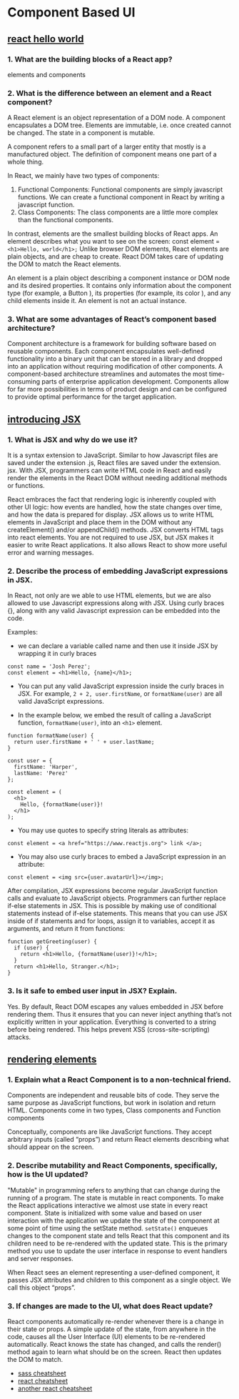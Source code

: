 # Component Based UI

## [react hello world](https://reactjs.org/docs/hello-world.html)

### 1. What are the building blocks of a React app?

elements and components

### 2. What is the difference between an element and a React component?

A React element is an object representation of a DOM node. A component encapsulates a DOM tree. Elements are immutable, i.e. once created cannot be changed. The state in a component is mutable.

A component refers to a small part of a larger entity that mostly is a manufactured object. The definition of component means one part of a whole thing.

In React, we mainly have two types of components:

1. Functional Components: Functional components are simply javascript functions. We can create a functional component in React by writing a javascript function.
2. Class Components: The class components are a little more complex than the functional components.

In contrast, elements are the smallest building blocks of React apps. An element describes what you want to see on the screen: const element = `<h1>Hello, world</h1>;` Unlike browser DOM elements, React elements are plain objects, and are cheap to create. React DOM takes care of updating the DOM to match the React elements.

An element is a plain object describing a component instance or DOM node and its desired properties. It contains only information about the component type (for example, a Button ), its properties (for example, its color ), and any child elements inside it. An element is not an actual instance.

### 3. What are some advantages of React’s component based architecture?

Component architecture is a framework for building software based on reusable components. Each component encapsulates well-defined functionality into a binary unit that can be stored in a library and dropped into an application without requiring modification of other components. A component-based architecture streamlines and automates the most time-consuming parts of enterprise application development. Components allow for far more possibilities in terms of product design and can be configured to provide optimal performance for the target application.

## [introducing JSX](https://reactjs.org/docs/introducing-jsx.html)

### 1. What is JSX and why do we use it?

It is a syntax extension to JavaScript. Similar to how Javascript files are saved under the extension .js, React files are saved under the extension. jsx. With JSX, programmers can write HTML code in React and easily render the elements in the React DOM without needing additional methods or functions.

React embraces the fact that rendering logic is inherently coupled with other UI logic: how events are handled, how the state changes over time, and how the data is prepared for display. JSX allows us to write HTML elements in JavaScript and place them in the DOM without any createElement() and/or appendChild() methods. JSX converts HTML tags into react elements. You are not required to use JSX, but JSX makes it easier to write React applications. It also allows React to show more useful error and warning messages.

### 2. Describe the process of embedding JavaScript expressions in JSX.

In React, not only are we able to use HTML elements, but we are also allowed to use Javascript expressions along with JSX. Using curly braces {}, along with any valid Javascript expression can be embedded into the code.

Examples:

- we can declare a variable called name and then use it inside JSX by wrapping it in curly braces

``` JSX
const name = 'Josh Perez';
const element = <h1>Hello, {name}</h1>;
```

- You can put any valid JavaScript expression inside the curly braces in JSX. For example, `2 + 2, user.firstName`, or `formatName(user)` are all valid JavaScript expressions.

- In the example below, we embed the result of calling a JavaScript function, `formatName(user)`, into an `<h1>` element.

``` JSX
function formatName(user) {
  return user.firstName + ' ' + user.lastName;
}

const user = {
  firstName: 'Harper',
  lastName: 'Perez'
};

const element = (
  <h1>
    Hello, {formatName(user)}!
  </h1>
);
```

- You may use quotes to specify string literals as attributes:

`const element = <a href="https://www.reactjs.org"> link </a>;`

- You may also use curly braces to embed a JavaScript expression in an attribute:

`const element = <img src={user.avatarUrl}></img>;`

After compilation, JSX expressions become regular JavaScript function calls and evaluate to JavaScript objects. Programmers can further replace if-else statements in JSX. This is possible by making use of conditional statements instead of if-else statements. This means that you can use JSX inside of if statements and for loops, assign it to variables, accept it as arguments, and return it from functions:

```JSX
function getGreeting(user) {
  if (user) {
    return <h1>Hello, {formatName(user)}!</h1>;
  }
  return <h1>Hello, Stranger.</h1>;
}
```

### 3. Is it safe to embed user input in JSX? Explain.

Yes. By default, React DOM escapes any values embedded in JSX before rendering them. Thus it ensures that you can never inject anything that’s not explicitly written in your application. Everything is converted to a string before being rendered. This helps prevent XSS (cross-site-scripting) attacks.

## [rendering elements](https://reactjs.org/docs/rendering-elements.html)

### 1. Explain what a React Component is to a non-technical friend.

Components are independent and reusable bits of code. They serve the same purpose as JavaScript functions, but work in isolation and return HTML. Components come in two types, Class components and Function components

Conceptually, components are like JavaScript functions. They accept arbitrary inputs (called “props”) and return React elements describing what should appear on the screen.

### 2. Describe mutability and React Components, specifically, how is the UI updated?

"Mutable" in programming refers to anything that can change during the running of a program.  The state is mutable in react components. To make the React applications interactive we almost use state in every react component. State is initialized with some value and based on user interaction with the application we update the state of the component at some point of time using the setState method. `setState()` enqueues changes to the component state and tells React that this component and its children need to be re-rendered with the updated state. This is the primary method you use to update the user interface in response to event handlers and server responses.

When React sees an element representing a user-defined component, it passes JSX attributes and children to this component as a single object. We call this object “props”.

### 3. If changes are made to the UI, what does React update?

React components automatically re-render whenever there is a change in their state or props. A simple update of the state, from anywhere in the code, causes all the User Interface (UI) elements to be re-rendered automatically.
React knows the state has changed, and calls the render() method again to learn what should be on the screen. React then updates the DOM to match.

- [sass cheatsheet](https://devhints.io/sass)
- [react cheatsheet](https://devhints.io/react)
- [another react cheatsheet](https://reactcheatsheet.com/)